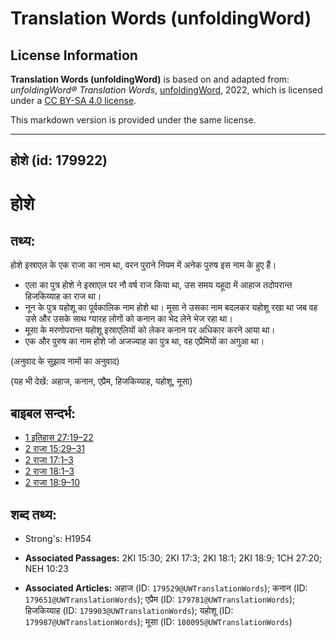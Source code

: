 # Translation Words (unfoldingWord)

## License Information

**Translation Words (unfoldingWord)** is based on and adapted from: _unfoldingWord® Translation Words_, [unfoldingWord](https://unfoldingword.org/utw), 2022, which is licensed under a [CC BY-SA 4.0 license](https://creativecommons.org/licenses/by-sa/4.0/legalcode.en).

This markdown version is provided under the same license.



--------------------------------

## होशे (id: 179922)

होशे
====

तथ्य:
-----

होशे इस्राएल के एक राजा का नाम था, वरन पुराने नियम में अनेक पुरुष इस नाम के हुए हैं।

* एला का पुत्र होशे ने इस्राएल पर नौ वर्ष राज किया था, उस समय यहूदा में आहाज तदोपरान्त हिजकिय्याह का राज था।
* नून के पुत्र यहोशू का पूर्वकालिक नाम होशे था। मूसा ने उसका नाम बदलकर यहोशू रखा था जब वह उसे और उसके साथ ग्यारह लोगों को कनान का भेद लेने भेज रहा था।
* मूसा के मरणोपरान्त यहोशू इस्राएलियों को लेकर कनान पर अधिकार करने आया था।
* एक और पुरुष का नाम होशे जो अजज्याह का पुत्र था, वह एप्रैमियों का अगुआ था।

(अनुवाद के सुझाव नामों का अनुवाद)

(यह भी देखें: अहाज, कनान, एप्रैम, हिजकिय्याह, यहोशू, मूसा)

बाइबल सन्दर्भ:
--------------

* [1 इतिहास 27:19–22](https://ref.ly/1Chr0:0)
* [2 राजा 15:29–31](https://ref.ly/2Kgs0:0)
* [2 राजा 17:1–3](https://ref.ly/2Kgs0:0)
* [2 राजा 18:1–3](https://ref.ly/2Kgs0:0)
* [2 राजा 18:9–10](https://ref.ly/2Kgs0:0)

शब्द तथ्य:
----------

* Strong's: H1954

* **Associated Passages:** 2KI 15:30; 2KI 17:3; 2KI 18:1; 2KI 18:9; 1CH 27:20; NEH 10:23
* **Associated Articles:** अहाज (ID: `179529@UWTranslationWords`); कनान (ID: `179651@UWTranslationWords`); एप्रैम (ID: `179781@UWTranslationWords`); हिजकिय्याह (ID: `179903@UWTranslationWords`); यहोशू (ID: `179987@UWTranslationWords`); मूसा (ID: `180095@UWTranslationWords`)

